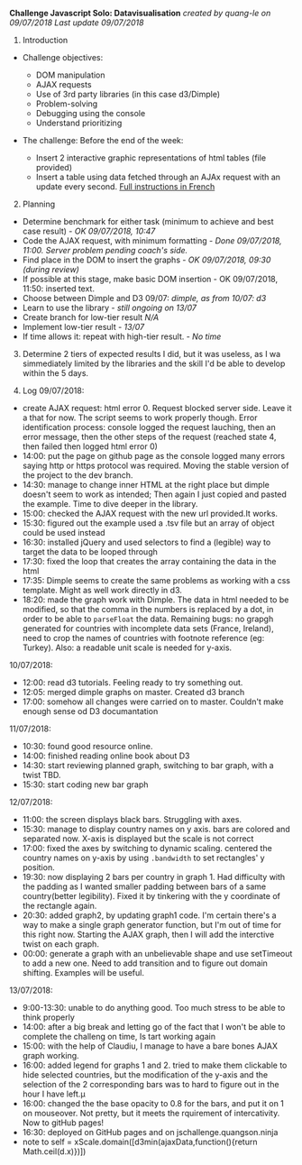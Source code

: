 **Challenge Javascript Solo: Datavisualisation**
*created by quang-le on 09/07/2018*
*Last update 09/07/2018*


1. Introduction
* Challenge objectives: 
    - DOM manipulation
    - AJAX requests
    - Use of 3rd party libraries (in this case d3/Dimple)
    - Problem-solving
    - Debugging using the console
    - Understand prioritizing

* The challenge:
Before the end of the week:
    - Insert 2 interactive graphic representations of html tables (file provided)
    - Insert a table using data fetched through an AJAx request with an update every second.
    [Full instructions in French](https://github.com/becodeorg/lovelace-2/tree/master/Projects/javascript-challenge-solo)

2. Planning
* Determine benchmark for either task (minimum to achieve and best case result) - *OK 09/07/2018, 10:47*
* Code the AJAX request, with minimum formatting - *Done 09/07/2018, 11:00. Server problem pending coach's side.*
* Find place in the DOM to insert the graphs - *OK 09/07/2018, 09:30 (during review)*
* If possible at this stage, make basic DOM insertion - OK 09/07/2018, 11:50: inserted text. 
* Choose between Dimple and D3 09/07: *dimple, as from 10/07: d3*
* Learn to use the library - *still ongoing on 13/07*
* Create branch for low-tier result *N/A*
* Implement low-tier result - *13/07*
* If time allows it: repeat with high-tier result. - *No time*


3. Determine 2 tiers of expected results
I did, but it was useless, as I wa simmediately limited by the libraries and the skill I'd be able to develop within the 5 days.

4. Log 
09/07/2018: 
- create AJAX request: html error 0. Request blocked server side. Leave it a that for now. The script seems to work properly though. Error identification process: console logged the request lauching, then an error message, then the other steps of the request (reached state 4, then failed then logged html error 0)
- 14:00: put the page on github page as the console logged many errors saying http or https protocol was required. Moving the stable version of the project to the dev branch.
- 14:30: manage to change inner HTML at the right place but dimple doesn't seem to work as intended; Then again I just copied and pasted the example. Time to dive deeper in the library. 
- 15:00: checked the AJAX request with the new url provided.It works.
- 15:30: figured out the example used a .tsv file but an array of object could be used instead
- 16:30: installed jQuery and used selectors to find a (legible) way to target the data to be looped through
- 17:30: fixed the loop that creates the array containing the data in the html
- 17:35: Dimple seems to create the same problems as working with a css template. Might as well work directly in d3. 
- 18:20: made the graph work with Dimple. The data in html needed to be modified, so that the comma in the numbers is replaced by a dot, in order to be able to `parseFloat` the data. Remaining bugs: no grapgh generated for countries with incomplete data sets (France, Ireland), need to crop the names of countries with footnote reference (eg: Turkey). Also: a readable unit scale is needed for y-axis.

10/07/2018:
- 12:00: read d3 tutorials. Feeling ready to try something out.
- 12:05: merged dimple graphs on master. Created d3 branch
- 17:00: somehow all changes were carried on to master. Couldn't make enough sense od D3 documantation

11/07/2018:
- 10:30: found good resource online. 
- 14:00: finished reading online book about D3
- 14:30: start reviewing planned graph, switching to bar graph, with a twist TBD.
- 15:30: start coding new bar graph

12/07/2018:
- 11:00: the screen displays black bars. Struggling with axes.
- 15:30: manage to display country names on y axis. bars are colored and separated now. X-axis is displayed but the scale is not correct
- 17:00: fixed the axes by switching to dynamic scaling. centered the country names on y-axis by using `.bandwidth` to set rectangles' y position.
- 19:30: now displaying 2 bars per country in graph 1. Had difficulty with the padding as I wanted smaller padding between bars of a same country(better legibility). Fixed it by tinkering with the y coordinate of the rectangle again.
- 20:30: added graph2, by updating graph1 code. I'm certain there's a way to make a single graph generator function, but I'm out of time for this right now. Starting the AJAX graph, then I will add the interctive twist on each graph.
- 00:00: generate a graph with an unbelievable shape and use setTimeout to add a new one. Need to add transition and to figure out domain shifting. Examples will be useful.

13/07/2018:
- 9:00-13:30: unable to do anything good. Too much stress to be able to think properly
- 14:00: after a big break and letting go of the fact that I won't be able to complete the challeng on time, Is tart working again
- 15:00: with the help of Claudiu, I manage to have a bare bones AJAX graph working.
- 16:00: added legend for graphs 1 and 2. tried to make them clickable to hide selected countries, but the modification of the y-axis and the selection of the 2 corresponding bars was to hard to figure out in the hour I have left.µ
- 16:00: changed the the base opacity to 0.8 for the bars, and put it on 1 on mouseover. Not pretty, but it meets the rquirement of intercativity. Now to gitHub pages!
- 16:30: deployed on GitHub pages and on jschallenge.quangson.ninja
- note to self = xScale.domain([d3min(ajaxData,function(){return Math.ceil(d.x)})])




